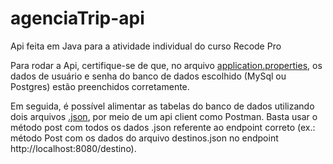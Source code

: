 # agenciaTrip-api
Api feita em Java para a atividade individual do curso Recode Pro

Para rodar a Api, certifique-se de que, no arquivo [application.properties](https://github.com/mathroque/agenciaTrip-api/blob/main/src/main/resources/application.properties), os dados de usuário e senha do banco de dados escolhido (MySql ou Postgres) estão preenchidos corretamente.

Em seguida, é possível alimentar as tabelas do banco de dados utilizando dois arquivos [.json](https://github.com/mathroque/agenciaTrip-api/tree/main/jsonData), por meio de um api client como Postman. Basta usar o método post com todos os dados .json referente ao endpoint correto (ex.: método Post com os dados do arquivo destinos.json no endpoint http://localhost:8080/destino).
